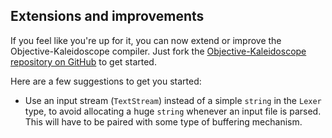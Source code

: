 
## Extensions and improvements

If you feel like you're up for it, you can now extend or improve the Objective-Kaleidoscope compiler. Just fork the [Objective-Kaleidoscope repository on GitHub](https://github.com/jonathanvdc/objective-kaleidoscope) to get started.

Here are a few suggestions to get you started:   

* Use an input stream (`TextStream`) instead of a simple `string` in the `Lexer` type, to avoid allocating a huge `string` whenever an input file is parsed. This will have to be paired with some type of buffering mechanism.
